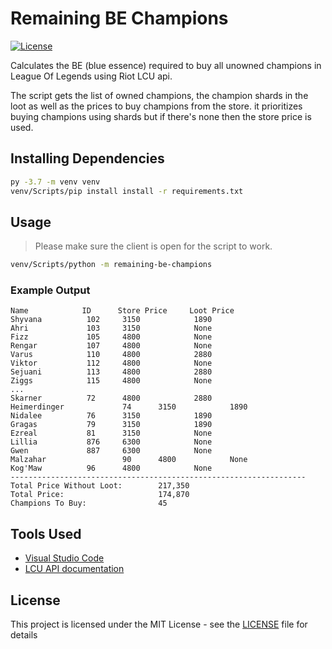 # Remaining BE Champions

[![License][license-image]][license-url]

Calculates the BE (blue essence) required to buy all unowned champions in League Of Legends using Riot LCU api.

The script gets the list of owned champions, the champion shards in the loot as well as the prices to buy champions from the store. it prioritizes buying champions using shards but if there's none then the store price is used.

## Installing Dependencies

```bash
py -3.7 -m venv venv
venv/Scripts/pip install install -r requirements.txt
```

## Usage

> Please make sure the client is open for the script to work.

```bash
venv/Scripts/python -m remaining-be-champions
```

### Example Output

```text
Name            ID      Store Price     Loot Price
Shyvana          102     3150            1890
Ahri             103     3150            None
Fizz             105     4800            None
Rengar           107     4800            None
Varus            110     4800            2880
Viktor           112     4800            None
Sejuani          113     4800            2880
Ziggs            115     4800            None
...
Skarner          72      4800            2880
Heimerdinger             74      3150            1890
Nidalee          76      3150            1890
Gragas           79      3150            1890
Ezreal           81      3150            None
Lillia           876     6300            None
Gwen             887     6300            None
Malzahar                 90      4800            None
Kog'Maw          96      4800            None
------------------------------------------------------------------
Total Price Without Loot:        217,350
Total Price:                     174,870
Champions To Buy:                45
```

## Tools Used

* [Visual Studio Code](https://code.visualstudio.com/)
* [LCU API documentation](http://www.mingweisamuel.com/lcu-schema/tool/#//)

## License

This project is licensed under the MIT License - see the [LICENSE](LICENSE) file for details

[license-image]: https://img.shields.io/badge/License-MIT-brightgreen.svg
[license-url]: https://opensource.org/licenses/MIT
